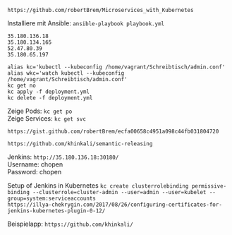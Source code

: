 `https://github.com/robertBrem/Microservices_with_Kubernetes`

Installiere mit Ansible: `ansible-playbook playbook.yml `

```
35.180.136.18
35.180.134.165
52.47.80.39
35.180.65.197
```

```
alias kc='kubectl --kubeconfig /home/vagrant/Schreibtisch/admin.conf'
alias wkc='watch kubectl --kubeconfig /home/vagrant/Schreibtisch/admin.conf'
kc get no
kc apply -f deployment.yml
kc delete -f deployment.yml
```

Zeige Pods: `kc get po`  
Zeige Services: `kc get svc`

`https://gist.github.com/robertBrem/ecfa00658c4951a098c44fb031804720`

`https://github.com/khinkali/semantic-releasing`

Jenkins: `http://35.180.136.18:30180/`  
Username: chopen  
Password: chopen  

Setup of Jenkins in Kubernetes
`kc create clusterrolebinding permissive-binding --clusterrole=cluster-admin --user=admin --user=kubelet --group=system:serviceaccounts`  
`https://illya-chekrygin.com/2017/08/26/configuring-certificates-for-jenkins-kubernetes-plugin-0-12/`  

Beispielapp: `https://github.com/khinkali/`